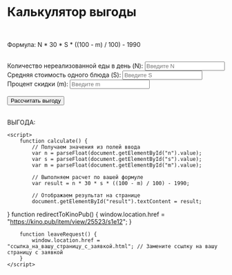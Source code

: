 <html>
<head>
    <title>Калькулятор выгоды</title>
</head>
<body>
    <h1>Калькулятор выгоды</h1>
    <br>
    <p>Формула: N * 30 * S * ((100 - m) / 100) - 1990</p>
    <br>
    <label for="n">Количество нереализованной еды в день (N):</label>
    <input type="number" id="n" placeholder="Введите N">
    <br>
    <label for="s">Средняя стоимость одного блюда (S):</label>
    <input type="number" id="s" placeholder="Введите S">
    <br>
    <label for="m">Процент скидки (m):</label>
    <input type="number" id="m" placeholder="Введите m">
    <br>
    <br>
    <button onclick="calculate()">Рассчитать выгоду</button>
    <br>
    <br>
    <p>ВЫГОДА: <span id="result"></span></p>


    <script>
        function calculate() {
            // Получаем значения из полей ввода
            var n = parseFloat(document.getElementById("n").value);
            var s = parseFloat(document.getElementById("s").value);
            var m = parseFloat(document.getElementById("m").value);

            // Выполняем расчет по вашей формуле
            var result = n * 30 * s * ((100 - m) / 100) - 1990;

            // Отображаем результат на странице
            document.getElementById("result").textContent = result;
 }
        function redirectToKinoPub() {
            window.location.href = "https://kino.pub/item/view/25523/s1e12";
        }

        function leaveRequest() {
            window.location.href = "ссылка_на_вашу_страницу_с_заявкой.html"; // Замените ссылку на вашу страницу с заявкой
        }
    </script>
</body>
</html>
